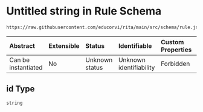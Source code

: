 # Untitled string in Rule Schema

```txt
https://raw.githubusercontent.com/educorvi/rita/main/src/schema/rule.json#/properties/id
```

| Abstract            | Extensible | Status         | Identifiable            | Custom Properties | Additional Properties | Access Restrictions | Defined In                                                       |
| :------------------ | :--------- | :------------- | :---------------------- | :---------------- | :-------------------- | :------------------ | :--------------------------------------------------------------- |
| Can be instantiated | No         | Unknown status | Unknown identifiability | Forbidden         | Allowed               | none                | [rule.json\*](../../src/schema/rule.json 'open original schema') |

## id Type

`string`
